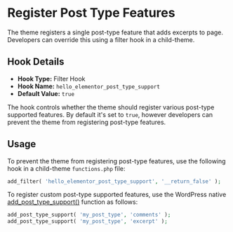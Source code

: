 # Register Post Type Features

The theme registers a single post-type feature that adds excerpts to page. Developers can override this using a filter hook in a child-theme.

## Hook Details

* **Hook Type:** Filter Hook
* **Hook Name:** `hello_elementor_post_type_support`
* **Default Value:** `true`

The hook controls whether the theme should register various post-type supported features. By default it's set to `true`, however developers can prevent the theme from registering post-type features.

## Usage

To prevent the theme from registering post-type features, use the following hook in a child-theme `functions.php` file:

```php
add_filter( 'hello_elementor_post_type_support', '__return_false' );
```

To register custom post-type supported features, use the WordPress native [add_post_type_support()](https://developer.wordpress.org/reference/functions/add_post_type_support/) function as follows:

```php
add_post_type_support( 'my_post_type', 'comments' );
add_post_type_support( 'my_post_type', 'excerpt' );
```
